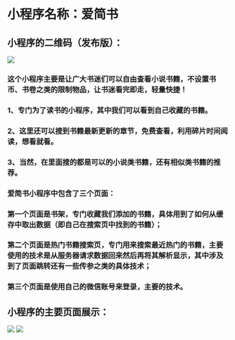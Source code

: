 # 小程序名称：爱简书
## 小程序的二维码（发布版）：
![](https://github.com/DragonTeng/web-wechat-2017/blob/master/1514080901120/%E5%B0%8F%E7%A8%8B%E5%BA%8F%E4%BA%8C%E7%BB%B4%E7%A0%81.jpg)

### 这个小程序主要是让广大书迷们可以自由查看小说书籍，不设置书币、书卷之类的限制物品，让书迷看完即走，轻量快捷！  

### 1、专门为了读书的小程序，其中我们可以看到自己收藏的书籍。  

### 2、这里还可以搜到书籍最新更新的章节，免费查看，利用碎片时间阅读，想看就看。  

### 3、当然，在里面搜的都是可以的小说类书籍，还有相似类书籍的推荐。  

### 爱简书小程序中包含了三个页面：  
### 第一个页面是书架，专门收藏我们添加的书籍，具体用到了如何从缓存中取出数据（即自己在搜索页中找到的书籍）；  
### 第二个页面是热门书籍搜索页，专门用来搜索最近热门的书籍，主要使用的技术是从服务器请求数据回来然后再将其解析显示，其中涉及到了页面跳转还有一些传参之类的具体技术；  
### 第三个页面是使用自己的微信账号来登录，主要的技术。  

## 小程序的主要页面展示：  

![](https://github.com/DragonTeng/web-wechat-2017/blob/master/1514080901120/%E4%B9%A6%E6%9E%B6%E9%A1%B5.png)  ![](https://github.com/DragonTeng/web-wechat-2017/blob/master/1514080901120/%E6%90%9C%E7%B4%A2%E9%A1%B5.png)

